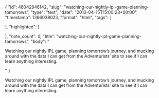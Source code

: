 {
  "id": 48042946142,
  "slug": "watching-our-nightly-ipl-game-planning-tomorrows",
  "type": "text",
  "date": "2013-04-15T15:00:23+00:00",
  "timestamp": 1366038023,
  "format": "html",
  "tags": [

  ],
  "highlighted": [

  ],
  "note_count": 0,
  "title": "watching-our-nightly-ipl-game-planning-tomorrows",
  "body": "<p>Watching our nightly IPL game, planning tomorrow&rsquo;s journey, and mucking around with the data I can get from the Adventurists&rsquo; site to see if I can learn anything interesting.</p>"
}

<p>Watching our nightly IPL game, planning tomorrow&rsquo;s journey, and mucking around with the data I can get from the Adventurists&rsquo; site to see if I can learn anything interesting.</p>